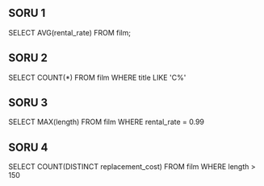 ## SORU 1

SELECT AVG(rental_rate) FROM film;

## SORU 2

SELECT COUNT(*) FROM film
WHERE title LIKE 'C%'


## SORU 3

SELECT MAX(length) FROM film
WHERE rental_rate = 0.99

## SORU 4

SELECT COUNT(DISTINCT replacement_cost) FROM film
WHERE length > 150